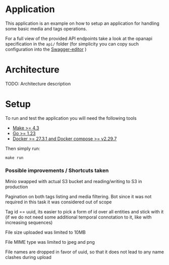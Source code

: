# Application

This application is an example on how to setup an application for handling some basic media and tags operations.

For a full view of the provided API endpoints take a look at the opanapi specification in the `api/` folder
(for simplicity you can copy such configuration into the [Swagger-editor](https://editor.swagger.io/) )

# Architecture

TODO: Architecture description

# Setup

To run and test the application you will need the following tools

- [Make >= 4.3](https://www.gnu.org/software/make/)
- [Go >= 1.23](https://go.dev/doc/install)
- [Docker >= 27.3.1 and Docker compose >= v2.29.7](https://docs.docker.com/compose/install/)

Then simply run:

```
make run
```



### Possible improvements / Shortcuts taken
Minio swapped with actual S3 bucket and reading/writing to S3 in production

Pagination on both tags listing and media filtering. Bot since it was not required in this task it was considered out of scope

Tag id == uuid, its easier to pick a form of id over all entities and stick with it (if we do not need some additional temporal connotation to it, like with increasing sequences)

File size uploaded was limited to 10MB

File MIME type was limited to jpeg and png

File names are dropped in favor of uuid, so that it does not lead to any name clashes during upload